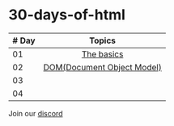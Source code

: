 # 30-days-of-html

| # Day |             Topics             |
| ----- | :----------------------------: |
| 01    |  [The basics](https://github.com/SusgUY446/30-days-of-html/blob/main/day-1/README.md)                 |
| 02    | [DOM(Document Object Model)]() |
| 03    |              []()              |
| 04    |              []()              |




 Join our [discord](https://discord.gg/z4gBPkQ8BN)
